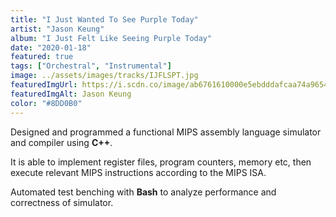 ```yaml
---
title: "I Just Wanted To See Purple Today"
artist: "Jason Keung"
album: "I Just Felt Like Seeing Purple Today"
date: "2020-01-18"
featured: true
tags: ["Orchestral", "Instrumental"]
image: ../assets/images/tracks/IJFLSPT.jpg
featuredImgUrl: https://i.scdn.co/image/ab6761610000e5ebdddafcaa74a96541779b78ad
featuredImgAlt: Jason Keung
color: "#8DD0B0"
---
```


Designed and programmed a functional MIPS assembly language simulator and compiler using **C++**.

It is able to implement register files, program counters, memory etc, then execute relevant MIPS instructions according to the MIPS ISA.

Automated test benching with **Bash** to analyze performance and correctness of simulator.